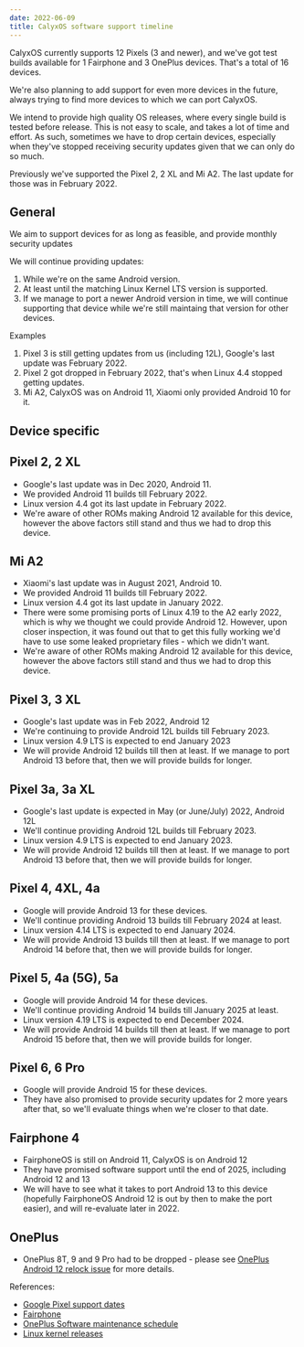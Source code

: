 ```yaml
---
date: 2022-06-09
title: CalyxOS software support timeline
---
```


CalyxOS currently supports 12 Pixels (3 and newer), and we've got test builds available for 1 Fairphone and 3 OnePlus devices. That's a total of 16 devices.

We're also planning to add support for even more devices in the future, always trying to find more devices to which we can port CalyxOS.

We intend to provide high quality OS releases, where every single build is tested before release. This is not easy to scale, and takes a lot of time and effort. As such, sometimes we have to drop certain devices, especially when they've stopped receiving security updates given that we can only do so much.

Previously we've supported the Pixel 2, 2 XL and Mi A2. The last update for those was in February 2022.

## General

We aim to support devices for as long as feasible, and provide monthly security updates

We will continue providing updates:
1. While we're on the same Android version.
2. At least until the matching Linux Kernel LTS version is supported.
3. If we manage to port a newer Android version in time, we will continue supporting that device while we're still maintaing that version for other devices.

Examples
1. Pixel 3 is still getting updates from us (including 12L), Google's last update was February 2022.
2. Pixel 2 got dropped in February 2022, that's when Linux 4.4 stopped getting updates.
3. Mi A2, CalyxOS was on Android 11, Xiaomi only provided Android 10 for it.

## Device specific

## Pixel 2, 2 XL

* Google's last update was in Dec 2020, Android 11.
* We provided Android 11 builds till February 2022.
* Linux version 4.4 got its last update in February 2022.
* We're aware of other ROMs making Android 12 available for this device, however the above factors
  still stand and thus we had to drop this device.

## Mi A2

* Xiaomi's last update was in August 2021, Android 10.
* We provided Android 11 builds till February 2022.
* Linux version 4.4 got its last update in January 2022.
* There were some promising ports of Linux 4.19 to the A2 early 2022, which is why we thought we could provide Android 12. However, upon closer inspection, it was found out that to get this fully working we'd have to use some leaked proprietary files - which we didn't want.
* We're aware of other ROMs making Android 12 available for this device, however the above factors still stand and thus we had to drop this device.

## Pixel 3, 3 XL

* Google's last update was in Feb 2022, Android 12
* We're continuing to provide Android 12L builds till February 2023.
* Linux version 4.9 LTS is expected to end January 2023
* We will provide Android 12 builds till then at least. If we manage to port Android 13 before that, then we will provide builds for longer.

## Pixel 3a, 3a XL

* Google's last update is expected in May (or June/July) 2022, Android 12L
* We'll continue providing Android 12L builds till February 2023.
* Linux version 4.9 LTS is expected to end January 2023.
* We will provide Android 12 builds till then at least. If we manage to port Android 13 before that, then we will provide builds for longer.

## Pixel 4, 4XL, 4a

* Google will provide Android 13 for these devices.
* We'll continue providing Android 13 builds till February 2024 at least.
* Linux version 4.14 LTS is expected to end January 2024.
* We will provide Android 13 builds till then at least. If we manage to port Android 14 before that, then we will provide builds for longer.

## Pixel 5, 4a (5G), 5a

* Google will provide Android 14 for these devices.
* We'll continue providing Android 14 builds till January 2025 at least.
* Linux version 4.19 LTS is expected to end December 2024.
* We will provide Android 14 builds till then at least. If we manage to port Android 15 before that, then we will provide builds for longer.

## Pixel 6, 6 Pro

* Google will provide Android 15 for these devices.
* They have also promised to provide security updates for 2 more years after that, so we'll evaluate things when we're closer to that date.

## Fairphone 4

* FairphoneOS is still on Android 11, CalyxOS is on Android 12
* They have promised software support until the end of 2025, including Android 12 and 13
* We will have to see what it takes to port Android 13 to this device (hopefully FairphoneOS Android 12 is out by then to make the port easier), and will re-evaluate later in 2022.

## OnePlus
* OnePlus 8T, 9 and 9 Pro had to be dropped - please see [OnePlus Android 12 relock issue](https://calyxos.org/news/2022/07/06/oneplus-android-12-relock-issue/) for more details.

References:
* [Google Pixel support dates](https://support.google.com/nexus/answer/4457705#zippy=%2Cpixel-phones)
* [Fairphone](https://support.fairphone.com/hc/en-us/articles/4405858006545-FP4-Fairphone-OS-Android-11-)
* [OnePlus Software maintenance schedule](https://forums.oneplus.com/threads/update-to-the-oxygenos-codebase-and-software-maintenance-schedule.1462181/)
* [Linux kernel releases](https://www.kernel.org/category/releases.html)

<!--
* https://web.archive.org/web/20220516123404/https://support.google.com/nexus/answer/4457705#zippy=%2Cpixel-earlier%2Cpixel-a-a-xl-xl-a-a-g-a-g%2Cpixel-pixel-pro-phones
  http://archive.today/2022.05.16-124329/https://support.google.com/nexus/answer/4457705%23zippy=,pixel-earlier,pixel-a-a-xl-xl-a-a-g-a-g,pixel-pixel-pro-phones
* http://archive.today/2022.05.16-123350/https://support.fairphone.com/hc/en-us/articles/4405858006545-FP4-Fairphone-OS-Android-11-
* https://web.archive.org/web/20220516123314/https://forums.oneplus.com/threads/update-to-the-oxygenos-codebase-and-software-maintenance-schedule.1462181/
  http://archive.today/2022.05.16-124316/https://forums.oneplus.com/threads/update-to-the-oxygenos-codebase-and-software-maintenance-schedule.1462181/
* http://archive.today/2022.05.16-125400/https://www.kernel.org/category/releases.html
-->
